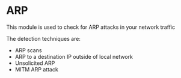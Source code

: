# ARP

This module is used to check for ARP attacks in your network traffic

The detection techniques are:

- ARP scans
- ARP to a destination IP outside of local network
- Unsolicited ARP
- MITM ARP attack



